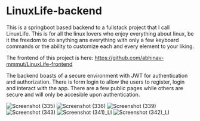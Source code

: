 # LinuxLife-backend
This is a springboot based backend to a fullstack project that I call LinuxLife. This is for all the linux lovers who enjoy everything about linux, 
be it the freedom to do anything ans everything with only a few keyboard commands or the ability to customize each and every element to your liking.

The frontend of this project is here: https://github.com/abhinav-mmmut/LinuxLife-frontend

The backend boasts of a secure environment with JWT for authentication and authorization. There is form login to allow the users to register, login and interact with the app.
There are a few public pages while others are secure and will only be accesible upon authentication.

![Screenshot (335)](https://user-images.githubusercontent.com/63703601/132044794-81f32a29-6d90-4ac0-9f57-63596f713be2.png)
![Screenshot (336)](https://user-images.githubusercontent.com/63703601/132044872-29a76236-3bc7-48a9-b5c2-19a9a4bac824.png)
![Screenshot (339)](https://user-images.githubusercontent.com/63703601/132044905-22b69545-7a0a-44de-a14f-515fa5cc3685.png)
![Screenshot (343)](https://user-images.githubusercontent.com/63703601/132091717-bea67e8d-eebb-4e75-8cf4-117606db2134.png)
![Screenshot (341)_LI](https://user-images.githubusercontent.com/63703601/132091724-c6c17ad5-cbf5-4dd4-a9d2-e11824a2208c.jpg)
![Screenshot (342)_LI](https://user-images.githubusercontent.com/63703601/132091728-1fd70b9e-848a-46a0-b591-4c8c9db2f375.jpg)

